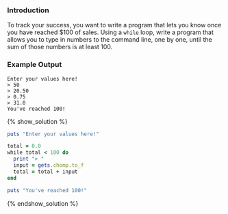 ### Introduction

To track your success, you want to write a program that lets you know once
you have reached $100 of sales. Using a `while` loop, write a program that allows
you to type in numbers to the command line, one by one, until the sum of those
numbers is at least 100.


### Example Output

```no-highlight
Enter your values here!
> 50
> 20.50
> 0.75
> 31.0
You've reached 100!
```

{% show_solution %}
```ruby
puts "Enter your values here!"

total = 0.0
while total < 100 do
  print "> "
  input = gets.chomp.to_f
  total = total + input
end

puts "You've reached 100!"
```
{% endshow_solution %}
